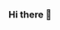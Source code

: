 ### Hi there 👋

<!--
**HaielDahan/HaielDahan** is a ✨ _special_ ✨ repository because its `README.md` (this file) appears on your GitHub profile.
[![Top Langs](https://github-readme-stats.vercel.app/api/top-langs/?username=haiel12345@gmail.com&layout=donut-vertical)](https://github.com/anuraghazra/github-readme-stats)

